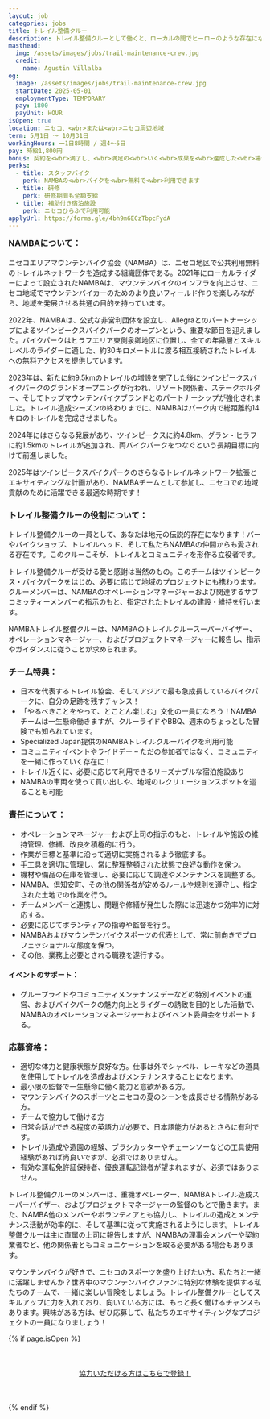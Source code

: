 ```yaml
---
layout: job
categories: jobs
title: トレイル整備クルー
description: トレイル整備クルーとして働くと、ローカルの間でヒーローのような存在になります。バーやバイクショップ、トレイルの入口などで、私たちNAMBAチームから愛されることでしょう。私たちは一緒になって、トレイルやコミュニティをより良くするために頑張っています。
masthead:
  img: /assets/images/jobs/trail-maintenance-crew.jpg
  credit:
    name: Agustin Villalba
og:
  image: /assets/images/jobs/trail-maintenance-crew.jpg
  startDate: 2025-05-01
  employmentType: TEMPORARY
  pay: 1800
  payUnit: HOUR
isOpen: true
location: ニセコ、<wbr>または<wbr>ニセコ周辺地域
term: 5月1日 ～ 10月31日
workingHours: 一1日8時間 / 週4～5日
pay: 時給1,800円
bonus: 契約を<wbr>満了し、<wbr>満足の<wbr>いく<wbr>成果を<wbr>達成した<wbr>場合、<wbr>円50,000の<wbr>成果ボーナス支給
perks:
  - title: スタッフバイク
    perk: NAMBAの<wbr>バイクを<wbr>無料で<wbr>利用できます
  - title: 研修
    perk: 研修期間も全額支給
  - title: 補助付き宿泊施設
    perk: ニセコひらふで利用可能
applyUrl: https://forms.gle/4bh9m6ECzTbpcFydA
---
```

<h3 style="margin-top:0;" id="about-namba">NAMBAに<wbr>ついて<wbr>：</h3>

ニセコエリアマウンテンバイク協会<wbr>（NAMBA）は、<wbr>ニセコ地区で<wbr>公共利用無料の<wbr>トレイルネットワークを<wbr>造成する<wbr>組織団体である。<wbr>2021年に<wbr>ローカルライダーに<wbr>よって<wbr>設立された<wbr>NAMBAは、<wbr>マウンテンバイクの<wbr>インフラを<wbr>向上させ、<wbr>ニセコ地域で<wbr>マウンテンバイカーの<wbr>ためのより<wbr>良い<wbr>フィールド作りを<wbr>楽しみながら、<wbr> 地域を<wbr>発展させる<wbr>共通の<wbr>目的を<wbr>持っています。

2022年、<wbr>NAMBAは、<wbr>公式な<wbr>非営利団体を<wbr>設立し、<wbr>Allegraとの<wbr>パートナーシップに<wbr>よる<wbr>ツインピークスバイクパークの<wbr>オープンと<wbr>いう、<wbr>重要な<wbr>節目を<wbr>迎えました。<wbr>バイクパークは<wbr>ヒラフエリア東側泉卿地区に<wbr>位置し、<wbr>全ての<wbr>年齢層と<wbr>スキルレベルの<wbr>ライダーに<wbr>適した、<wbr>約30キロメートルに<wbr>渡る<wbr>相互接続された<wbr>トレイルへの<wbr>無料アクセスを<wbr>提供しています。

2023年は、<wbr>新たに<wbr>約9.5kmの<wbr>トレイルの<wbr>増設を<wbr>完了した<wbr>後に<wbr>ツインピークスバイクパークの<wbr>グランドオープニングが<wbr>行われ、<wbr>リゾート関係者、<wbr>ステークホルダー、<wbr>そして<wbr>トップマウンテンバイクブランドとの<wbr>パートナーシップが<wbr>強化されました。<wbr>トレイル造成シーズンの<wbr>終わりまでに、<wbr>NAMBAは<wbr>パーク内で<wbr>総距離約14キロの<wbr>トレイルを<wbr>完成させました。

2024年には<wbr>さらなる<wbr>発展が<wbr>あり、<wbr>ツインピークスに<wbr>約4.8km、<wbr>グラン・ヒラフに<wbr>約1.5kmの<wbr>トレイルが<wbr>追加され、<wbr>両バイクパークを<wbr>つなぐと<wbr>いう<wbr>長期目標に<wbr>向けて<wbr>前進しました。

2025年は<wbr>ツインピークスバイクパークの<wbr>さらなる<wbr>トレイルネットワーク拡張と<wbr>エキサイティングな<wbr>計画が<wbr>あり、<wbr>NAMBAチームと<wbr>して<wbr>参加し、<wbr>ニセコでの<wbr>地域貢献の<wbr>ために<wbr>活躍できる<wbr>最適な<wbr>時期です！

### トレイル整備クルーの<wbr>役割に<wbr>ついて<wbr>：

トレイル整備クルーの<wbr>一員と<wbr>して、<wbr>あなたは<wbr>地元の<wbr>伝説的存在に<wbr>なります！<wbr>バーや<wbr>バイクショップ、<wbr>トレイルヘッド、<wbr>そして<wbr>私たちNAMBAの<wbr>仲間からも<wbr>愛される<wbr>存在です。<wbr>この<wbr>クルーこそが、<wbr>トレイルと<wbr>コミュニティを<wbr>形作る<wbr>立役者です。

トレイル整備クルーが<wbr>受ける<wbr>愛と<wbr>感謝は<wbr>当然の<wbr>もの。<wbr>この<wbr>チームは<wbr>ツインピークス・バイクパークを<wbr>はじめ、<wbr>必要に<wbr>応じて<wbr>地域の<wbr>プロジェクトにも<wbr>携わります。<wbr>クルーメンバーは、<wbr>NAMBAの<wbr>オペレーションマネージャーおよび関連する<wbr>サブコミッティーメンバーの<wbr>指示のもと、<wbr>指定された<wbr>トレイルの<wbr>建設・維持を<wbr>行います。

NAMBAトレイル整備クルーは、<wbr>NAMBAの<wbr>トレイルクルースーパーバイザー、<wbr>オペレーションマネージャー、<wbr>およびプロジェクトマネージャーに<wbr>報告し、<wbr>指示や<wbr>ガイダンスに<wbr>従うことが<wbr>求められます。

### チーム特典：

- 日本を<wbr>代表する<wbr>トレイル協会、<wbr>そして<wbr>アジアで<wbr>最も<wbr>急成長している<wbr>バイクパークに、<wbr>自分の<wbr>足跡を<wbr>残すチャンス！
- 「やるべき<wbr>ことを<wbr>やって、<wbr>とことん楽しむ」文化の<wbr>一員に<wbr>なろう！<wbr>NAMBAチームは<wbr>一生懸命<wbr>働きますが、<wbr>クルーライドや<wbr>BBQ、<wbr>週末の<wbr>ちょっと<wbr>した<wbr>冒険でも<wbr>知られています。
- Specialized Japan提供の<wbr>NAMBAトレイルクルーバイクを<wbr>利用可能
- コミュニティイベントや<wbr>ライドデー – ただの<wbr>参加者ではなく、<wbr>コミュニティを<wbr>一緒に<wbr>作っていく<wbr>存在に！
- トレイル近くに、<wbr>必要に<wbr>応じて<wbr>利用できる<wbr>リーズナブルな<wbr>宿泊施設あり
- NAMBAの<wbr>車両を<wbr>使って<wbr>買い出しや、<wbr>地域の<wbr>レクリエーションスポットを<wbr>巡る<wbr>ことも<wbr>可能

### 責任に<wbr>ついて<wbr>：

- オペレーションマネージャーおよび上司の<wbr>指示のもと、<wbr>トレイルや<wbr>施設の<wbr>維持管理、<wbr>修繕、<wbr>改良を<wbr>積極的に<wbr>行う。
- 作業が<wbr>目標と<wbr>基準に<wbr>沿って<wbr>適切に<wbr>実施されるよう<wbr>徹底する。
- 手工具を<wbr>適切に<wbr>管理し、<wbr>常に<wbr>整理整頓された<wbr>状態で<wbr>良好な<wbr>動作を<wbr>保つ。
- 機材や<wbr>備品の<wbr>在庫を<wbr>管理し、<wbr>必要に<wbr>応じて<wbr>調達や<wbr>メンテナンスを<wbr>調整する。
- NAMBA、<wbr>倶知安町、<wbr>その<wbr>他の<wbr>関係者が<wbr>定める<wbr>ルールや<wbr>規則を<wbr>遵守し、<wbr>指定された<wbr>土地での<wbr>作業を<wbr>行う。
- チームメンバーと<wbr>連携し、<wbr>問題や<wbr>修繕が<wbr>発生した<wbr>際には<wbr>迅速かつ効率的に<wbr>対応する。
- 必要に<wbr>応じて<wbr>ボランティアの<wbr>指導や<wbr>監督を<wbr>行う。
- NAMBAおよびマウンテンバイクスポーツの<wbr>代表と<wbr>して、<wbr>常に<wbr>前向きで<wbr>プロフェッショナルな<wbr>態度を<wbr>保つ。
- その<wbr>他、<wbr>業務上必要と<wbr>される<wbr>職務を<wbr>遂行する。

#### イベントの<wbr>サポート：

- グループライドや<wbr>コミュニティメンテナンスデーなどの<wbr>特別イベントの<wbr>運営、<wbr>および<wbr>バイクパークの<wbr>魅力向上と<wbr>ライダーの<wbr>誘致を<wbr>目的と<wbr>した<wbr>活動で、<wbr>NAMBAの<wbr>オペレーションマネージャーおよびイベント委員会を<wbr>サポートする。

### 応募資格：

- 適切な<wbr>体力と<wbr>健康状態が<wbr>良好な方。<wbr>仕事は<wbr>外で<wbr>シャベル、<wbr>レーキなどの<wbr>道具を<wbr>使用して<wbr>トレイルを<wbr>造成およびメンテナンスすることになります。
- 最小限の<wbr>監督で<wbr>一生懸命に<wbr>働く<wbr>能力と<wbr>意欲が<wbr>ある方。
- マウンテンバイクの<wbr>スポーツと<wbr>ニセコの<wbr>夏の<wbr>シーンを<wbr>成長させる<wbr>情熱が<wbr>ある方。
- チームで<wbr>協力して<wbr>働ける<wbr>方
- 日常会話が<wbr>できる<wbr>程度の<wbr>英語力が<wbr>必要で、<wbr>日本語能力が<wbr>あるとさらに<wbr>有利です。
- トレイル造成や<wbr>造園の<wbr>経験、<wbr>ブラシカッターや<wbr>チェーンソーなどの<wbr>工具使用経験が<wbr>あれば<wbr>尚良いですが、<wbr>必須では<wbr>ありません。
- 有効な<wbr>運転免許証保持者、<wbr>優良運転記録者が<wbr>望まれますが、<wbr>必須では<wbr>ありません。

トレイル整備クルーの<wbr>メンバーは、<wbr>重機オペレーター、<wbr>NAMBAトレイル造成スーパーバイザー、<wbr>およびプロジェクトマネージャーの<wbr>監督のもとで<wbr>働きます。<wbr>また、<wbr>NAMBA他の<wbr>メンバーや<wbr>ボランティアとも<wbr>協力し、<wbr>トレイルの<wbr>造成と<wbr>メンテナンス活動が<wbr>効率的に、<wbr>そして<wbr>基準に<wbr>従って<wbr>実施されるようにします。<wbr>トレイル整備クルーは<wbr>主に<wbr>直属の<wbr>上司に<wbr>報告しますが、<wbr>NAMBAの<wbr>理事会メンバーや<wbr>契約業者など、<wbr>他の<wbr>関係者とも<wbr>コミュニケーションを<wbr>取る<wbr>必要が<wbr>ある<wbr>場合も<wbr>あります。

マウンテンバイクが<wbr>好きで、<wbr>ニセコの<wbr>スポーツを<wbr>盛り上げたい方、<wbr>私たちと<wbr>一緒に<wbr>活躍しませんか？<wbr>世界中の<wbr>マウンテンバイクファンに<wbr>特別な<wbr>体験を<wbr>提供する<wbr>私たちの<wbr>チームで、<wbr>一緒に<wbr>楽しい<wbr>冒険を<wbr>しましょう。<wbr>トレイル整備クルーと<wbr>して<wbr>スキルアップに<wbr>力を<wbr>入れており、<wbr>向いている<wbr>方には、<wbr>もっと<wbr>長く<wbr>働ける<wbr>チャンスも<wbr>あります。<wbr>興味が<wbr>ある<wbr>方は、<wbr>ぜひ応募して、<wbr>私たちの<wbr>エキサイティングな<wbr>プロジェクトの<wbr>一員に<wbr>なりましょう！

{% if page.isOpen %}
<div style="text-align:center; margin:50px 0;">
  <a class="btn btn-primary" href="{{- page.applyUrl -}}" target="_blank">協力いただける<wbr>方は<wbr>こちらで<wbr>登録！</a>
</div>
{% endif %}
